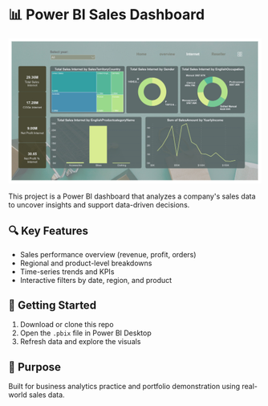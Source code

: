 # 📊 Power BI Sales Dashboard
![Dashboard Preview](./screenshots/team.jpg)

This project is a Power BI dashboard that analyzes a company's sales data to uncover insights and support data-driven decisions.

## 🔍 Key Features
- Sales performance overview (revenue, profit, orders)
- Regional and product-level breakdowns
- Time-series trends and KPIs
- Interactive filters by date, region, and product

## 🚀 Getting Started
1. Download or clone this repo  
2. Open the `.pbix` file in Power BI Desktop  
3. Refresh data and explore the visuals

## 🧠 Purpose
Built for business analytics practice and portfolio demonstration using real-world sales data.

